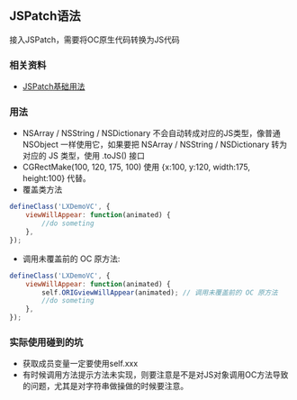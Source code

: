 ## JSPatch语法
接入JSPatch，需要将OC原生代码转换为JS代码

### 相关资料
- [JSPatch基础用法](https://github.com/bang590/JSPatch/wiki/JSPatch-%E5%9F%BA%E7%A1%80%E7%94%A8%E6%B3%95#%E8%A6%86%E7%9B%96%E6%96%B9%E6%B3%95)

### 用法
- NSArray / NSString / NSDictionary 不会自动转成对应的JS类型，像普通 NSObject 一样使用它，如果要把 NSArray / NSString / NSDictionary 转为对应的 JS 类型，使用 .toJS() 接口
- CGRectMake(100, 120, 175, 100) 使用 {x:100, y:120, width:175, height:100} 代替。
- 覆盖类方法
```js
defineClass('LXDemoVC', {
    viewWillAppear: function(animated) {
        //do someting
    },
});
```
- 调用未覆盖前的 OC 原方法:
```js
defineClass('LXDemoVC', {
    viewWillAppear: function(animated) {
        self.ORIGviewWillAppear(animated); // 调用未覆盖前的 OC 原方法
        //do someting
    },
});
```

### 实际使用碰到的坑
- 获取成员变量一定要使用self.xxx
- 有时候调用方法提示方法未实现，则要注意是不是对JS对象调用OC方法导致的问题，尤其是对字符串做操做的时候要注意。
